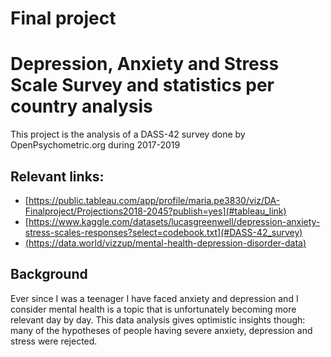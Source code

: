 # Final project
# Depression, Anxiety and Stress Scale Survey and statistics per country analysis

This project is the analysis of a DASS-42 survey done by OpenPsychometric.org during 2017-2019

## Relevant links:
- [https://public.tableau.com/app/profile/maria.pe3830/viz/DA-Finalproject/Projections2018-2045?publish=yes](#tableau_link)
- [https://www.kaggle.com/datasets/lucasgreenwell/depression-anxiety-stress-scales-responses?select=codebook.txt](#DASS-42_survey)
- [(https://data.world/vizzup/mental-health-depression-disorder-data)](#country_data)


## Background
Ever since I was a teenager I have faced anxiety and depression and I consider mental health is a topic that is unfortunately becoming more relevant day by day. This data analysis gives optimistic insights though: many of the hypotheses of people having severe anxiety, depression and stress were rejected.

